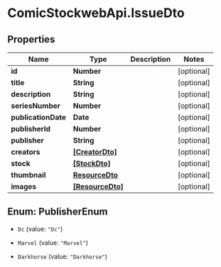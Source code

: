 # ComicStockwebApi.IssueDto

## Properties
Name | Type | Description | Notes
------------ | ------------- | ------------- | -------------
**id** | **Number** |  | [optional] 
**title** | **String** |  | [optional] 
**description** | **String** |  | [optional] 
**seriesNumber** | **Number** |  | [optional] 
**publicationDate** | **Date** |  | [optional] 
**publisherId** | **Number** |  | [optional] 
**publisher** | **String** |  | [optional] 
**creators** | [**[CreatorDto]**](CreatorDto.md) |  | [optional] 
**stock** | [**[StockDto]**](StockDto.md) |  | [optional] 
**thumbnail** | [**ResourceDto**](ResourceDto.md) |  | [optional] 
**images** | [**[ResourceDto]**](ResourceDto.md) |  | [optional] 


<a name="PublisherEnum"></a>
## Enum: PublisherEnum


* `Dc` (value: `"Dc"`)

* `Marvel` (value: `"Marvel"`)

* `Darkhorse` (value: `"Darkhorse"`)




